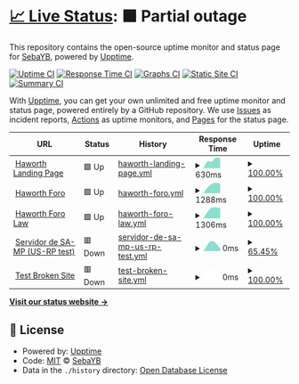 # [📈 Live Status](https://SebaYB.github.io/HaworthStatusPage): <!--live status--> **🟧 Partial outage**

This repository contains the open-source uptime monitor and status page for [SebaYB](https://SebaYB.github.io/HaworthStatusPage), powered by [Upptime](https://github.com/upptime/upptime).

[![Uptime CI](https://github.com/SebaYB/HaworthStatusPage/workflows/Uptime%20CI/badge.svg)](https://github.com/SebaYB/HaworthStatusPage/actions?query=workflow%3A%22Uptime+CI%22)
[![Response Time CI](https://github.com/SebaYB/HaworthStatusPage/workflows/Response%20Time%20CI/badge.svg)](https://github.com/SebaYB/HaworthStatusPage/actions?query=workflow%3A%22Response+Time+CI%22)
[![Graphs CI](https://github.com/SebaYB/HaworthStatusPage/workflows/Graphs%20CI/badge.svg)](https://github.com/SebaYB/HaworthStatusPage/actions?query=workflow%3A%22Graphs+CI%22)
[![Static Site CI](https://github.com/SebaYB/HaworthStatusPage/workflows/Static%20Site%20CI/badge.svg)](https://github.com/SebaYB/HaworthStatusPage/actions?query=workflow%3A%22Static+Site+CI%22)
[![Summary CI](https://github.com/SebaYB/HaworthStatusPage/workflows/Summary%20CI/badge.svg)](https://github.com/SebaYB/HaworthStatusPage/actions?query=workflow%3A%22Summary+CI%22)

With [Upptime](https://upptime.js.org), you can get your own unlimited and free uptime monitor and status page, powered entirely by a GitHub repository. We use [Issues](https://github.com/SebaYB/HaworthStatusPage/issues) as incident reports, [Actions](https://github.com/SebaYB/HaworthStatusPage/actions) as uptime monitors, and [Pages](https://SebaYB.github.io/HaworthStatusPage) for the status page.

<!--start: status pages-->
<!-- This summary is generated by Upptime (https://github.com/upptime/upptime) -->
<!-- Do not edit this manually, your changes will be overwritten -->
<!-- prettier-ignore -->
| URL | Status | History | Response Time | Uptime |
| --- | ------ | ------- | ------------- | ------ |
| <img alt="" src="https://icons.duckduckgo.com/ip3/haworth-rp.com.ico" height="13"> [Haworth Landing Page](https://haworth-rp.com) | 🟩 Up | [haworth-landing-page.yml](https://github.com/SebaYB/HaworthStatusPage/commits/HEAD/history/haworth-landing-page.yml) | <details><summary><img alt="Response time graph" src="./graphs/haworth-landing-page/response-time-week.png" height="20"> 630ms</summary><br><a href="https://SebaYB.github.io/HaworthStatusPage/history/haworth-landing-page"><img alt="Response time 630" src="https://img.shields.io/endpoint?url=https%3A%2F%2Fraw.githubusercontent.com%2FSebaYB%2FHaworthStatusPage%2FHEAD%2Fapi%2Fhaworth-landing-page%2Fresponse-time.json"></a><br><a href="https://SebaYB.github.io/HaworthStatusPage/history/haworth-landing-page"><img alt="24-hour response time 630" src="https://img.shields.io/endpoint?url=https%3A%2F%2Fraw.githubusercontent.com%2FSebaYB%2FHaworthStatusPage%2FHEAD%2Fapi%2Fhaworth-landing-page%2Fresponse-time-day.json"></a><br><a href="https://SebaYB.github.io/HaworthStatusPage/history/haworth-landing-page"><img alt="7-day response time 630" src="https://img.shields.io/endpoint?url=https%3A%2F%2Fraw.githubusercontent.com%2FSebaYB%2FHaworthStatusPage%2FHEAD%2Fapi%2Fhaworth-landing-page%2Fresponse-time-week.json"></a><br><a href="https://SebaYB.github.io/HaworthStatusPage/history/haworth-landing-page"><img alt="30-day response time 630" src="https://img.shields.io/endpoint?url=https%3A%2F%2Fraw.githubusercontent.com%2FSebaYB%2FHaworthStatusPage%2FHEAD%2Fapi%2Fhaworth-landing-page%2Fresponse-time-month.json"></a><br><a href="https://SebaYB.github.io/HaworthStatusPage/history/haworth-landing-page"><img alt="1-year response time 630" src="https://img.shields.io/endpoint?url=https%3A%2F%2Fraw.githubusercontent.com%2FSebaYB%2FHaworthStatusPage%2FHEAD%2Fapi%2Fhaworth-landing-page%2Fresponse-time-year.json"></a></details> | <details><summary><a href="https://SebaYB.github.io/HaworthStatusPage/history/haworth-landing-page">100.00%</a></summary><a href="https://SebaYB.github.io/HaworthStatusPage/history/haworth-landing-page"><img alt="All-time uptime 100.00%" src="https://img.shields.io/endpoint?url=https%3A%2F%2Fraw.githubusercontent.com%2FSebaYB%2FHaworthStatusPage%2FHEAD%2Fapi%2Fhaworth-landing-page%2Fuptime.json"></a><br><a href="https://SebaYB.github.io/HaworthStatusPage/history/haworth-landing-page"><img alt="24-hour uptime 100.00%" src="https://img.shields.io/endpoint?url=https%3A%2F%2Fraw.githubusercontent.com%2FSebaYB%2FHaworthStatusPage%2FHEAD%2Fapi%2Fhaworth-landing-page%2Fuptime-day.json"></a><br><a href="https://SebaYB.github.io/HaworthStatusPage/history/haworth-landing-page"><img alt="7-day uptime 100.00%" src="https://img.shields.io/endpoint?url=https%3A%2F%2Fraw.githubusercontent.com%2FSebaYB%2FHaworthStatusPage%2FHEAD%2Fapi%2Fhaworth-landing-page%2Fuptime-week.json"></a><br><a href="https://SebaYB.github.io/HaworthStatusPage/history/haworth-landing-page"><img alt="30-day uptime 100.00%" src="https://img.shields.io/endpoint?url=https%3A%2F%2Fraw.githubusercontent.com%2FSebaYB%2FHaworthStatusPage%2FHEAD%2Fapi%2Fhaworth-landing-page%2Fuptime-month.json"></a><br><a href="https://SebaYB.github.io/HaworthStatusPage/history/haworth-landing-page"><img alt="1-year uptime 100.00%" src="https://img.shields.io/endpoint?url=https%3A%2F%2Fraw.githubusercontent.com%2FSebaYB%2FHaworthStatusPage%2FHEAD%2Fapi%2Fhaworth-landing-page%2Fuptime-year.json"></a></details>
| <img alt="" src="https://icons.duckduckgo.com/ip3/foro.haworth-rp.com.ico" height="13"> [Haworth Foro](https://foro.haworth-rp.com) | 🟩 Up | [haworth-foro.yml](https://github.com/SebaYB/HaworthStatusPage/commits/HEAD/history/haworth-foro.yml) | <details><summary><img alt="Response time graph" src="./graphs/haworth-foro/response-time-week.png" height="20"> 1288ms</summary><br><a href="https://SebaYB.github.io/HaworthStatusPage/history/haworth-foro"><img alt="Response time 1288" src="https://img.shields.io/endpoint?url=https%3A%2F%2Fraw.githubusercontent.com%2FSebaYB%2FHaworthStatusPage%2FHEAD%2Fapi%2Fhaworth-foro%2Fresponse-time.json"></a><br><a href="https://SebaYB.github.io/HaworthStatusPage/history/haworth-foro"><img alt="24-hour response time 1288" src="https://img.shields.io/endpoint?url=https%3A%2F%2Fraw.githubusercontent.com%2FSebaYB%2FHaworthStatusPage%2FHEAD%2Fapi%2Fhaworth-foro%2Fresponse-time-day.json"></a><br><a href="https://SebaYB.github.io/HaworthStatusPage/history/haworth-foro"><img alt="7-day response time 1288" src="https://img.shields.io/endpoint?url=https%3A%2F%2Fraw.githubusercontent.com%2FSebaYB%2FHaworthStatusPage%2FHEAD%2Fapi%2Fhaworth-foro%2Fresponse-time-week.json"></a><br><a href="https://SebaYB.github.io/HaworthStatusPage/history/haworth-foro"><img alt="30-day response time 1288" src="https://img.shields.io/endpoint?url=https%3A%2F%2Fraw.githubusercontent.com%2FSebaYB%2FHaworthStatusPage%2FHEAD%2Fapi%2Fhaworth-foro%2Fresponse-time-month.json"></a><br><a href="https://SebaYB.github.io/HaworthStatusPage/history/haworth-foro"><img alt="1-year response time 1288" src="https://img.shields.io/endpoint?url=https%3A%2F%2Fraw.githubusercontent.com%2FSebaYB%2FHaworthStatusPage%2FHEAD%2Fapi%2Fhaworth-foro%2Fresponse-time-year.json"></a></details> | <details><summary><a href="https://SebaYB.github.io/HaworthStatusPage/history/haworth-foro">100.00%</a></summary><a href="https://SebaYB.github.io/HaworthStatusPage/history/haworth-foro"><img alt="All-time uptime 100.00%" src="https://img.shields.io/endpoint?url=https%3A%2F%2Fraw.githubusercontent.com%2FSebaYB%2FHaworthStatusPage%2FHEAD%2Fapi%2Fhaworth-foro%2Fuptime.json"></a><br><a href="https://SebaYB.github.io/HaworthStatusPage/history/haworth-foro"><img alt="24-hour uptime 100.00%" src="https://img.shields.io/endpoint?url=https%3A%2F%2Fraw.githubusercontent.com%2FSebaYB%2FHaworthStatusPage%2FHEAD%2Fapi%2Fhaworth-foro%2Fuptime-day.json"></a><br><a href="https://SebaYB.github.io/HaworthStatusPage/history/haworth-foro"><img alt="7-day uptime 100.00%" src="https://img.shields.io/endpoint?url=https%3A%2F%2Fraw.githubusercontent.com%2FSebaYB%2FHaworthStatusPage%2FHEAD%2Fapi%2Fhaworth-foro%2Fuptime-week.json"></a><br><a href="https://SebaYB.github.io/HaworthStatusPage/history/haworth-foro"><img alt="30-day uptime 100.00%" src="https://img.shields.io/endpoint?url=https%3A%2F%2Fraw.githubusercontent.com%2FSebaYB%2FHaworthStatusPage%2FHEAD%2Fapi%2Fhaworth-foro%2Fuptime-month.json"></a><br><a href="https://SebaYB.github.io/HaworthStatusPage/history/haworth-foro"><img alt="1-year uptime 100.00%" src="https://img.shields.io/endpoint?url=https%3A%2F%2Fraw.githubusercontent.com%2FSebaYB%2FHaworthStatusPage%2FHEAD%2Fapi%2Fhaworth-foro%2Fuptime-year.json"></a></details>
| <img alt="" src="https://icons.duckduckgo.com/ip3/law.haworth-rp.com.ico" height="13"> [Haworth Foro Law](https://law.haworth-rp.com) | 🟩 Up | [haworth-foro-law.yml](https://github.com/SebaYB/HaworthStatusPage/commits/HEAD/history/haworth-foro-law.yml) | <details><summary><img alt="Response time graph" src="./graphs/haworth-foro-law/response-time-week.png" height="20"> 1306ms</summary><br><a href="https://SebaYB.github.io/HaworthStatusPage/history/haworth-foro-law"><img alt="Response time 1306" src="https://img.shields.io/endpoint?url=https%3A%2F%2Fraw.githubusercontent.com%2FSebaYB%2FHaworthStatusPage%2FHEAD%2Fapi%2Fhaworth-foro-law%2Fresponse-time.json"></a><br><a href="https://SebaYB.github.io/HaworthStatusPage/history/haworth-foro-law"><img alt="24-hour response time 1306" src="https://img.shields.io/endpoint?url=https%3A%2F%2Fraw.githubusercontent.com%2FSebaYB%2FHaworthStatusPage%2FHEAD%2Fapi%2Fhaworth-foro-law%2Fresponse-time-day.json"></a><br><a href="https://SebaYB.github.io/HaworthStatusPage/history/haworth-foro-law"><img alt="7-day response time 1306" src="https://img.shields.io/endpoint?url=https%3A%2F%2Fraw.githubusercontent.com%2FSebaYB%2FHaworthStatusPage%2FHEAD%2Fapi%2Fhaworth-foro-law%2Fresponse-time-week.json"></a><br><a href="https://SebaYB.github.io/HaworthStatusPage/history/haworth-foro-law"><img alt="30-day response time 1306" src="https://img.shields.io/endpoint?url=https%3A%2F%2Fraw.githubusercontent.com%2FSebaYB%2FHaworthStatusPage%2FHEAD%2Fapi%2Fhaworth-foro-law%2Fresponse-time-month.json"></a><br><a href="https://SebaYB.github.io/HaworthStatusPage/history/haworth-foro-law"><img alt="1-year response time 1306" src="https://img.shields.io/endpoint?url=https%3A%2F%2Fraw.githubusercontent.com%2FSebaYB%2FHaworthStatusPage%2FHEAD%2Fapi%2Fhaworth-foro-law%2Fresponse-time-year.json"></a></details> | <details><summary><a href="https://SebaYB.github.io/HaworthStatusPage/history/haworth-foro-law">100.00%</a></summary><a href="https://SebaYB.github.io/HaworthStatusPage/history/haworth-foro-law"><img alt="All-time uptime 100.00%" src="https://img.shields.io/endpoint?url=https%3A%2F%2Fraw.githubusercontent.com%2FSebaYB%2FHaworthStatusPage%2FHEAD%2Fapi%2Fhaworth-foro-law%2Fuptime.json"></a><br><a href="https://SebaYB.github.io/HaworthStatusPage/history/haworth-foro-law"><img alt="24-hour uptime 100.00%" src="https://img.shields.io/endpoint?url=https%3A%2F%2Fraw.githubusercontent.com%2FSebaYB%2FHaworthStatusPage%2FHEAD%2Fapi%2Fhaworth-foro-law%2Fuptime-day.json"></a><br><a href="https://SebaYB.github.io/HaworthStatusPage/history/haworth-foro-law"><img alt="7-day uptime 100.00%" src="https://img.shields.io/endpoint?url=https%3A%2F%2Fraw.githubusercontent.com%2FSebaYB%2FHaworthStatusPage%2FHEAD%2Fapi%2Fhaworth-foro-law%2Fuptime-week.json"></a><br><a href="https://SebaYB.github.io/HaworthStatusPage/history/haworth-foro-law"><img alt="30-day uptime 100.00%" src="https://img.shields.io/endpoint?url=https%3A%2F%2Fraw.githubusercontent.com%2FSebaYB%2FHaworthStatusPage%2FHEAD%2Fapi%2Fhaworth-foro-law%2Fuptime-month.json"></a><br><a href="https://SebaYB.github.io/HaworthStatusPage/history/haworth-foro-law"><img alt="1-year uptime 100.00%" src="https://img.shields.io/endpoint?url=https%3A%2F%2Fraw.githubusercontent.com%2FSebaYB%2FHaworthStatusPage%2FHEAD%2Fapi%2Fhaworth-foro-law%2Fuptime-year.json"></a></details>
| <img alt="" src="https://icons.duckduckgo.com/ip3/server.us-rp.org.ico" height="13"> [Servidor de SA-MP (US-RP test)](https://server.us-rp.org:7777) | 🟥 Down | [servidor-de-sa-mp-us-rp-test.yml](https://github.com/SebaYB/HaworthStatusPage/commits/HEAD/history/servidor-de-sa-mp-us-rp-test.yml) | <details><summary><img alt="Response time graph" src="./graphs/servidor-de-sa-mp-us-rp-test/response-time-week.png" height="20"> 0ms</summary><br><a href="https://SebaYB.github.io/HaworthStatusPage/history/servidor-de-sa-mp-us-rp-test"><img alt="Response time 0" src="https://img.shields.io/endpoint?url=https%3A%2F%2Fraw.githubusercontent.com%2FSebaYB%2FHaworthStatusPage%2FHEAD%2Fapi%2Fservidor-de-sa-mp-us-rp-test%2Fresponse-time.json"></a><br><a href="https://SebaYB.github.io/HaworthStatusPage/history/servidor-de-sa-mp-us-rp-test"><img alt="24-hour response time 0" src="https://img.shields.io/endpoint?url=https%3A%2F%2Fraw.githubusercontent.com%2FSebaYB%2FHaworthStatusPage%2FHEAD%2Fapi%2Fservidor-de-sa-mp-us-rp-test%2Fresponse-time-day.json"></a><br><a href="https://SebaYB.github.io/HaworthStatusPage/history/servidor-de-sa-mp-us-rp-test"><img alt="7-day response time 0" src="https://img.shields.io/endpoint?url=https%3A%2F%2Fraw.githubusercontent.com%2FSebaYB%2FHaworthStatusPage%2FHEAD%2Fapi%2Fservidor-de-sa-mp-us-rp-test%2Fresponse-time-week.json"></a><br><a href="https://SebaYB.github.io/HaworthStatusPage/history/servidor-de-sa-mp-us-rp-test"><img alt="30-day response time 0" src="https://img.shields.io/endpoint?url=https%3A%2F%2Fraw.githubusercontent.com%2FSebaYB%2FHaworthStatusPage%2FHEAD%2Fapi%2Fservidor-de-sa-mp-us-rp-test%2Fresponse-time-month.json"></a><br><a href="https://SebaYB.github.io/HaworthStatusPage/history/servidor-de-sa-mp-us-rp-test"><img alt="1-year response time 0" src="https://img.shields.io/endpoint?url=https%3A%2F%2Fraw.githubusercontent.com%2FSebaYB%2FHaworthStatusPage%2FHEAD%2Fapi%2Fservidor-de-sa-mp-us-rp-test%2Fresponse-time-year.json"></a></details> | <details><summary><a href="https://SebaYB.github.io/HaworthStatusPage/history/servidor-de-sa-mp-us-rp-test">65.45%</a></summary><a href="https://SebaYB.github.io/HaworthStatusPage/history/servidor-de-sa-mp-us-rp-test"><img alt="All-time uptime 65.45%" src="https://img.shields.io/endpoint?url=https%3A%2F%2Fraw.githubusercontent.com%2FSebaYB%2FHaworthStatusPage%2FHEAD%2Fapi%2Fservidor-de-sa-mp-us-rp-test%2Fuptime.json"></a><br><a href="https://SebaYB.github.io/HaworthStatusPage/history/servidor-de-sa-mp-us-rp-test"><img alt="24-hour uptime 65.45%" src="https://img.shields.io/endpoint?url=https%3A%2F%2Fraw.githubusercontent.com%2FSebaYB%2FHaworthStatusPage%2FHEAD%2Fapi%2Fservidor-de-sa-mp-us-rp-test%2Fuptime-day.json"></a><br><a href="https://SebaYB.github.io/HaworthStatusPage/history/servidor-de-sa-mp-us-rp-test"><img alt="7-day uptime 65.45%" src="https://img.shields.io/endpoint?url=https%3A%2F%2Fraw.githubusercontent.com%2FSebaYB%2FHaworthStatusPage%2FHEAD%2Fapi%2Fservidor-de-sa-mp-us-rp-test%2Fuptime-week.json"></a><br><a href="https://SebaYB.github.io/HaworthStatusPage/history/servidor-de-sa-mp-us-rp-test"><img alt="30-day uptime 65.45%" src="https://img.shields.io/endpoint?url=https%3A%2F%2Fraw.githubusercontent.com%2FSebaYB%2FHaworthStatusPage%2FHEAD%2Fapi%2Fservidor-de-sa-mp-us-rp-test%2Fuptime-month.json"></a><br><a href="https://SebaYB.github.io/HaworthStatusPage/history/servidor-de-sa-mp-us-rp-test"><img alt="1-year uptime 65.45%" src="https://img.shields.io/endpoint?url=https%3A%2F%2Fraw.githubusercontent.com%2FSebaYB%2FHaworthStatusPage%2FHEAD%2Fapi%2Fservidor-de-sa-mp-us-rp-test%2Fuptime-year.json"></a></details>
| <img alt="" src="https://icons.duckduckgo.com/ip3/thissitedoesnotexist.koj.co.ico" height="13"> [Test Broken Site](https://thissitedoesnotexist.koj.co) | 🟥 Down | [test-broken-site.yml](https://github.com/SebaYB/HaworthStatusPage/commits/HEAD/history/test-broken-site.yml) | <details><summary><img alt="Response time graph" src="./graphs/test-broken-site/response-time-week.png" height="20"> 0ms</summary><br><a href="https://SebaYB.github.io/HaworthStatusPage/history/test-broken-site"><img alt="Response time 0" src="https://img.shields.io/endpoint?url=https%3A%2F%2Fraw.githubusercontent.com%2FSebaYB%2FHaworthStatusPage%2FHEAD%2Fapi%2Ftest-broken-site%2Fresponse-time.json"></a><br><a href="https://SebaYB.github.io/HaworthStatusPage/history/test-broken-site"><img alt="24-hour response time 0" src="https://img.shields.io/endpoint?url=https%3A%2F%2Fraw.githubusercontent.com%2FSebaYB%2FHaworthStatusPage%2FHEAD%2Fapi%2Ftest-broken-site%2Fresponse-time-day.json"></a><br><a href="https://SebaYB.github.io/HaworthStatusPage/history/test-broken-site"><img alt="7-day response time 0" src="https://img.shields.io/endpoint?url=https%3A%2F%2Fraw.githubusercontent.com%2FSebaYB%2FHaworthStatusPage%2FHEAD%2Fapi%2Ftest-broken-site%2Fresponse-time-week.json"></a><br><a href="https://SebaYB.github.io/HaworthStatusPage/history/test-broken-site"><img alt="30-day response time 0" src="https://img.shields.io/endpoint?url=https%3A%2F%2Fraw.githubusercontent.com%2FSebaYB%2FHaworthStatusPage%2FHEAD%2Fapi%2Ftest-broken-site%2Fresponse-time-month.json"></a><br><a href="https://SebaYB.github.io/HaworthStatusPage/history/test-broken-site"><img alt="1-year response time 0" src="https://img.shields.io/endpoint?url=https%3A%2F%2Fraw.githubusercontent.com%2FSebaYB%2FHaworthStatusPage%2FHEAD%2Fapi%2Ftest-broken-site%2Fresponse-time-year.json"></a></details> | <details><summary><a href="https://SebaYB.github.io/HaworthStatusPage/history/test-broken-site">100.00%</a></summary><a href="https://SebaYB.github.io/HaworthStatusPage/history/test-broken-site"><img alt="All-time uptime 100.00%" src="https://img.shields.io/endpoint?url=https%3A%2F%2Fraw.githubusercontent.com%2FSebaYB%2FHaworthStatusPage%2FHEAD%2Fapi%2Ftest-broken-site%2Fuptime.json"></a><br><a href="https://SebaYB.github.io/HaworthStatusPage/history/test-broken-site"><img alt="24-hour uptime 100.00%" src="https://img.shields.io/endpoint?url=https%3A%2F%2Fraw.githubusercontent.com%2FSebaYB%2FHaworthStatusPage%2FHEAD%2Fapi%2Ftest-broken-site%2Fuptime-day.json"></a><br><a href="https://SebaYB.github.io/HaworthStatusPage/history/test-broken-site"><img alt="7-day uptime 100.00%" src="https://img.shields.io/endpoint?url=https%3A%2F%2Fraw.githubusercontent.com%2FSebaYB%2FHaworthStatusPage%2FHEAD%2Fapi%2Ftest-broken-site%2Fuptime-week.json"></a><br><a href="https://SebaYB.github.io/HaworthStatusPage/history/test-broken-site"><img alt="30-day uptime 100.00%" src="https://img.shields.io/endpoint?url=https%3A%2F%2Fraw.githubusercontent.com%2FSebaYB%2FHaworthStatusPage%2FHEAD%2Fapi%2Ftest-broken-site%2Fuptime-month.json"></a><br><a href="https://SebaYB.github.io/HaworthStatusPage/history/test-broken-site"><img alt="1-year uptime 100.00%" src="https://img.shields.io/endpoint?url=https%3A%2F%2Fraw.githubusercontent.com%2FSebaYB%2FHaworthStatusPage%2FHEAD%2Fapi%2Ftest-broken-site%2Fuptime-year.json"></a></details>

<!--end: status pages-->

[**Visit our status website →**](https://SebaYB.github.io/HaworthStatusPage)

## 📄 License

- Powered by: [Upptime](https://github.com/upptime/upptime)
- Code: [MIT](./LICENSE) © [SebaYB](https://SebaYB.github.io/HaworthStatusPage)
- Data in the `./history` directory: [Open Database License](https://opendatacommons.org/licenses/odbl/1-0/)
